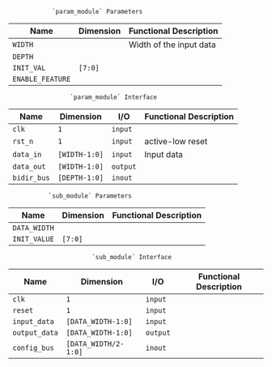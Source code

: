                 `param_module` Parameters                 
                                                          
| Name             | Dimension | Functional Description  |
|------------------|-----------|-------------------------|
| `WIDTH`          |           | Width of the input data |
| `DEPTH`          |           |                         |
| `INIT_VAL`       | `[7:0]`   |                         |
| `ENABLE_FEATURE` |           |                         |
                                                          
                     `param_module` Interface                      
                                                                   
| Name        | Dimension     | I/O      | Functional Description |
|-------------|---------------|----------|------------------------|
| `clk`       | `1`           | `input`  |                        |
| `rst_n`     | `1`           | `input`  | active-low reset       |
| `data_in`   | `[WIDTH-1:0]` | `input`  | Input data             |
| `data_out`  | `[WIDTH-1:0]` | `output` |                        |
| `bidir_bus` | `[DEPTH-1:0]` | `inout`  |                        |
                                                                   
               `sub_module` Parameters               
                                                     
| Name         | Dimension | Functional Description |
|--------------|-----------|------------------------|
| `DATA_WIDTH` |           |                        |
| `INIT_VALUE` | `[7:0]`   |                        |
                                                     
                           `sub_module` Interface                           
                                                                            
| Name          | Dimension            | I/O      | Functional Description |
|---------------|----------------------|----------|------------------------|
| `clk`         | `1`                  | `input`  |                        |
| `reset`       | `1`                  | `input`  |                        |
| `input_data`  | `[DATA_WIDTH-1:0]`   | `input`  |                        |
| `output_data` | `[DATA_WIDTH-1:0]`   | `output` |                        |
| `config_bus`  | `[DATA_WIDTH/2-1:0]` | `inout`  |                        |
                                                                            
